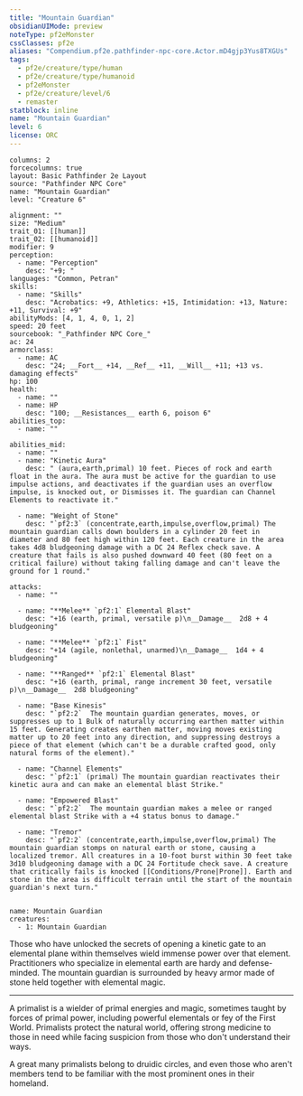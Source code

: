 ```yaml
---
title: "Mountain Guardian"
obsidianUIMode: preview
noteType: pf2eMonster
cssClasses: pf2e
aliases: "Compendium.pf2e.pathfinder-npc-core.Actor.mD4gjp3Yus8TXGUs" 
tags:
  - pf2e/creature/type/human
  - pf2e/creature/type/humanoid
  - pf2eMonster
  - pf2e/creature/level/6
  - remaster
statblock: inline
name: "Mountain Guardian"
level: 6
license: ORC
---
```


```statblock
columns: 2
forcecolumns: true
layout: Basic Pathfinder 2e Layout
source: "Pathfinder NPC Core"
name: "Mountain Guardian"
level: "Creature 6"

alignment: ""
size: "Medium"
trait_01: [[human]]
trait_02: [[humanoid]]
modifier: 9
perception:
  - name: "Perception"
    desc: "+9; "
languages: "Common, Petran"
skills:
  - name: "Skills"
    desc: "Acrobatics: +9, Athletics: +15, Intimidation: +13, Nature: +11, Survival: +9"
abilityMods: [4, 1, 4, 0, 1, 2]
speed: 20 feet
sourcebook: "_Pathfinder NPC Core_"
ac: 24
armorclass:
  - name: AC
    desc: "24; __Fort__ +14, __Ref__ +11, __Will__ +11; +13 vs. damaging effects"
hp: 100
health:
  - name: ""
  - name: HP
    desc: "100; __Resistances__ earth 6, poison 6"
abilities_top:
  - name: ""

abilities_mid:
  - name: ""
  - name: "Kinetic Aura"
    desc: " (aura,earth,primal) 10 feet. Pieces of rock and earth float in the aura. The aura must be active for the guardian to use impulse actions, and deactivates if the guardian uses an overflow impulse, is knocked out, or Dismisses it. The guardian can Channel Elements to reactivate it."

  - name: "Weight of Stone"
    desc: "`pf2:3` (concentrate,earth,impulse,overflow,primal) The mountain guardian calls down boulders in a cylinder 20 feet in diameter and 80 feet high within 120 feet. Each creature in the area takes 4d8 bludgeoning damage with a DC 24 Reflex check save. A creature that fails is also pushed downward 40 feet (80 feet on a critical failure) without taking falling damage and can't leave the ground for 1 round."

attacks:
  - name: ""

  - name: "**Melee** `pf2:1` Elemental Blast"
    desc: "+16 (earth, primal, versatile p)\n__Damage__  2d8 + 4 bludgeoning"

  - name: "**Melee** `pf2:1` Fist"
    desc: "+14 (agile, nonlethal, unarmed)\n__Damage__  1d4 + 4 bludgeoning"

  - name: "**Ranged** `pf2:1` Elemental Blast"
    desc: "+16 (earth, primal, range increment 30 feet, versatile p)\n__Damage__  2d8 bludgeoning"

  - name: "Base Kinesis"
    desc: "`pf2:2`  The mountain guardian generates, moves, or suppresses up to 1 Bulk of naturally occurring earthen matter within 15 feet. Generating creates earthen matter, moving moves existing matter up to 20 feet into any direction, and suppressing destroys a piece of that element (which can't be a durable crafted good, only natural forms of the element)."

  - name: "Channel Elements"
    desc: "`pf2:1` (primal) The mountain guardian reactivates their kinetic aura and can make an elemental blast Strike."

  - name: "Empowered Blast"
    desc: "`pf2:2`  The mountain guardian makes a melee or ranged elemental blast Strike with a +4 status bonus to damage."

  - name: "Tremor"
    desc: "`pf2:2` (concentrate,earth,impulse,overflow,primal) The mountain guardian stomps on natural earth or stone, causing a localized tremor. All creatures in a 10-foot burst within 30 feet take 3d10 bludgeoning damage with a DC 24 Fortitude check save. A creature that critically fails is knocked [[Conditions/Prone|Prone]]. Earth and stone in the area is difficult terrain until the start of the mountain guardian's next turn."
 
```

```encounter-table
name: Mountain Guardian
creatures:
  - 1: Mountain Guardian
```



Those who have unlocked the secrets of opening a kinetic gate to an elemental plane within themselves wield immense power over that element. Practitioners who specialize in elemental earth are hardy and defense-minded. The mountain guardian is surrounded by heavy armor made of stone held together with elemental magic.

* * *

A primalist is a wielder of primal energies and magic, sometimes taught by forces of primal power, including powerful elementals or fey of the First World. Primalists protect the natural world, offering strong medicine to those in need while facing suspicion from those who don't understand their ways.

A great many primalists belong to druidic circles, and even those who aren't members tend to be familiar with the most prominent ones in their homeland.
